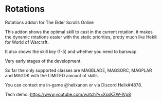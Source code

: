 # Rotations
Rotations addon for The Elder Scrolls Online

This addon shows the optimal skill to cast in the current rotation, it makes the dynamic rotations easier with the static priorities, pretty much like Hekili for World of Warcraft.


It also shows the skill key (1-5) and whether you need to barswap.


Very early stages of the development.


So far the only supported classes are MAGBLADE, MAGSORC, MAGPLAR and MAGDK with the LIMITED amount of skills.

You can contact me in-game @helixanon or via Discord Helix#4878.

Tech demo:
https://www.youtube.com/watch?v=XxsKZW-lVp8
